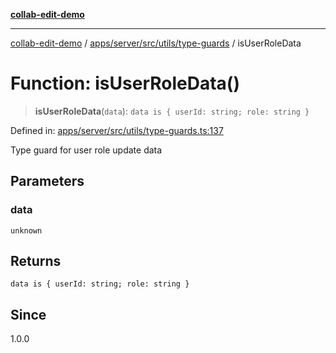 [**collab-edit-demo**](../../../../../../README.md)

***

[collab-edit-demo](../../../../../../README.md) / [apps/server/src/utils/type-guards](../README.md) / isUserRoleData

# Function: isUserRoleData()

> **isUserRoleData**(`data`): `data is { userId: string; role: string }`

Defined in: [apps/server/src/utils/type-guards.ts:137](https://github.com/austyle-io/pub-sub-demo/blob/00b2f1e9b947d5e964db5c3be9502513c4374263/apps/server/src/utils/type-guards.ts#L137)

Type guard for user role update data

## Parameters

### data

`unknown`

## Returns

`data is { userId: string; role: string }`

## Since

1.0.0

